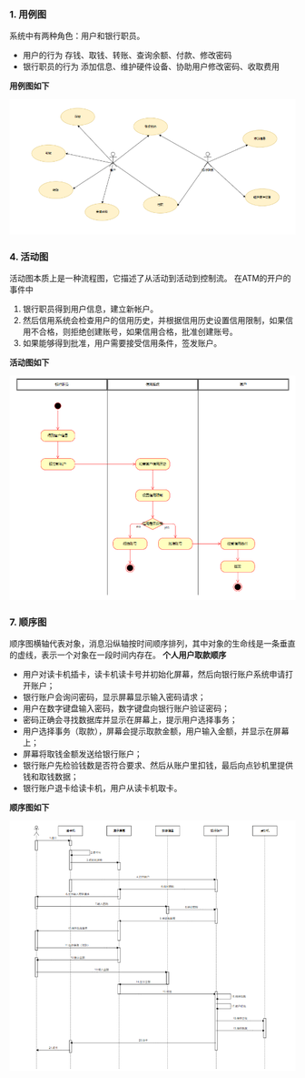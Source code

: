 ### 1. 用例图
系统中有两种角色：用户和银行职员。
+ 用户的行为
存钱、取钱、转账、查询余额、付款、修改密码
+ 银行职员的行为
添加信息、维护硬件设备、协助用户修改密码、收取费用

**用例图如下**

![1.用例图](https://github.com/FiOQA/Software-Engineering/blob/main/ATM-UML/1.%E7%94%A8%E4%BE%8B%E5%9B%BE.png)
### 4. 活动图
活动图本质上是一种流程图，它描述了从活动到活动到控制流。
在ATM的开户的事件中
1. 银行职员得到用户信息，建立新帐户。
2. 然后信用系统会检查用户的信用历史，并根据信用历史设置信用限制，如果信用不合格，则拒绝创建账号，如果信用合格，批准创建账号。
3. 如果能够得到批准，用户需要接受信用条件，签发账户。

**活动图如下**

![4.活动图](https://github.com/FiOQA/Software-Engineering/blob/main/ATM-UML/4.%E6%B4%BB%E5%8A%A8%E5%9B%BE.png)
### 7. 顺序图
顺序图横轴代表对象，消息沿纵轴按时间顺序排列，其中对象的生命线是一条垂直的虚线，表示一个对象在一段时间内存在。
**个人用户取款顺序**
+ 用户对读卡机插卡，读卡机读卡号并初始化屏幕，然后向银行账户系统申请打开账户；
+ 银行账户会询问密码，显示屏幕显示输入密码请求；
+ 用户在数字键盘输入密码，数字键盘向银行账户验证密码；
+ 密码正确会寻找数据库并显示在屏幕上，提示用户选择事务；
+ 用户选择事务（取款），屏幕会提示取款金额，用户输入金额，并显示在屏幕上；
+ 屏幕将取钱金额发送给银行账户；
+ 银行账户先检验钱数是否符合要求、然后从账户里扣钱，最后向点钞机里提供钱和取钱数据；
+ 银行账户退卡给读卡机，用户从读卡机取卡。

**顺序图如下**

![7.顺序图](https://github.com/FiOQA/Software-Engineering/blob/main/ATM-UML/7.%E9%A1%BA%E5%BA%8F%E5%9B%BE.png)
